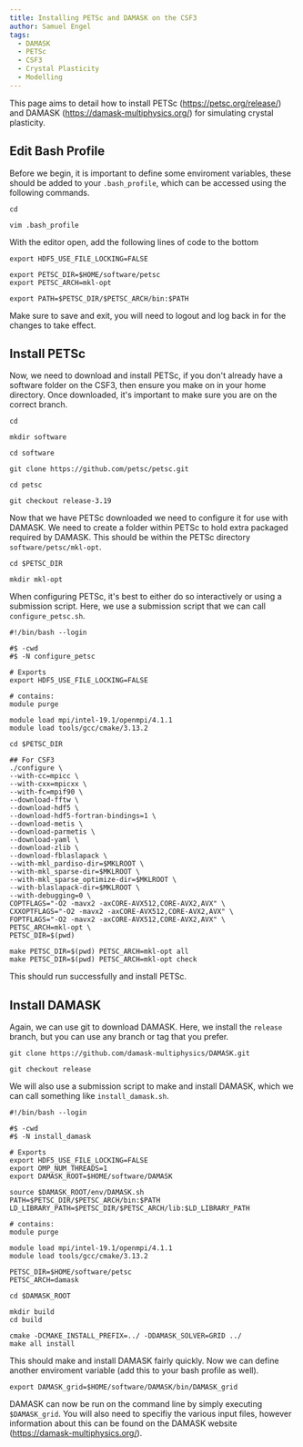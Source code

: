 ```yaml
---
title: Installing PETSc and DAMASK on the CSF3
author: Samuel Engel
tags:
  - DAMASK
  - PETSc
  - CSF3
  - Crystal Plasticity
  - Modelling
---
```


This page aims to detail how to install PETSc (https://petsc.org/release/) and DAMASK (https://damask-multiphysics.org/) for simulating crystal plasticity.


## Edit Bash Profile
Before we begin, it is important to define some enviroment variables, these should be added to your `.bash_profile`, which can be accessed using the following commands.

```
cd

vim .bash_profile
```
With the editor open, add the following lines of code to the bottom

```
export HDF5_USE_FILE_LOCKING=FALSE

export PETSC_DIR=$HOME/software/petsc
export PETSC_ARCH=mkl-opt

export PATH=$PETSC_DIR/$PETSC_ARCH/bin:$PATH
```

Make sure to save and exit, you will need to logout and log back in for the changes to take effect. 

## Install PETSc

Now, we need to download and install PETSc, if you don't already have a software folder on the CSF3, then ensure you make on in your home directory. Once downloaded, it's important to make sure you are on the correct branch.

```
cd

mkdir software

cd software

git clone https://github.com/petsc/petsc.git

cd petsc

git checkout release-3.19
```

Now that we have PETSc downloaded we need to configure it for use with DAMASK. We need to create a folder within PETSc to hold extra packaged required by DAMASK. This should be within the PETSc directory `software/petsc/mkl-opt`.

```
cd $PETSC_DIR

mkdir mkl-opt
```

When configuring PETSc, it's best to either do so interactively or using a submission script. Here, we use a submission script that we can call `configure_petsc.sh`.

```
#!/bin/bash --login

#$ -cwd
#$ -N configure_petsc

# Exports
export HDF5_USE_FILE_LOCKING=FALSE

# contains:
module purge

module load mpi/intel-19.1/openmpi/4.1.1
module load tools/gcc/cmake/3.13.2

cd $PETSC_DIR

## For CSF3
./configure \
--with-cc=mpicc \
--with-cxx=mpicxx \
--with-fc=mpif90 \
--download-fftw \
--download-hdf5 \
--download-hdf5-fortran-bindings=1 \
--download-metis \
--download-parmetis \
--download-yaml \
--download-zlib \
--download-fblaslapack \
--with-mkl_pardiso-dir=$MKLROOT \
--with-mkl_sparse-dir=$MKLROOT \
--with-mkl_sparse_optimize-dir=$MKLROOT \
--with-blaslapack-dir=$MKLROOT \
--with-debugging=0 \
COPTFLAGS="-O2 -mavx2 -axCORE-AVX512,CORE-AVX2,AVX" \
CXXOPTFLAGS="-O2 -mavx2 -axCORE-AVX512,CORE-AVX2,AVX" \
FOPTFLAGS="-O2 -mavx2 -axCORE-AVX512,CORE-AVX2,AVX" \
PETSC_ARCH=mkl-opt \
PETSC_DIR=$(pwd)

make PETSC_DIR=$(pwd) PETSC_ARCH=mkl-opt all
make PETSC_DIR=$(pwd) PETSC_ARCH=mkl-opt check
```
This should run successfully and install PETSc. 

## Install DAMASK

Again, we can use git to download DAMASK. Here, we install the `release` branch, but you can use any branch or tag that you prefer.
```
git clone https://github.com/damask-multiphysics/DAMASK.git

git checkout release
```
We will also use a submission script to make and install DAMASK, which we can call something like `install_damask.sh`.

```
#!/bin/bash --login

#$ -cwd
#$ -N install_damask

# Exports
export HDF5_USE_FILE_LOCKING=FALSE
export OMP_NUM_THREADS=1
export DAMASK_ROOT=$HOME/software/DAMASK

source $DAMASK_ROOT/env/DAMASK.sh
PATH=$PETSC_DIR/$PETSC_ARCH/bin:$PATH
LD_LIBRARY_PATH=$PETSC_DIR/$PETSC_ARCH/lib:$LD_LIBRARY_PATH

# contains:
module purge

module load mpi/intel-19.1/openmpi/4.1.1
module load tools/gcc/cmake/3.13.2

PETSC_DIR=$HOME/software/petsc
PETSC_ARCH=damask

cd $DAMASK_ROOT

mkdir build
cd build

cmake -DCMAKE_INSTALL_PREFIX=../ -DDAMASK_SOLVER=GRID ../
make all install

```

This should make and install DAMASK fairly quickly. Now we can define another enviroment variable (add this to your bash profile as well). 

```
export DAMASK_grid=$HOME/software/DAMASK/bin/DAMASK_grid
```

DAMASK can now be run on the command line by simply executing `$DAMASK_grid`. You will also need to specifiy the various input files, however information about this can be found on the DAMASK website (https://damask-multiphysics.org/).
